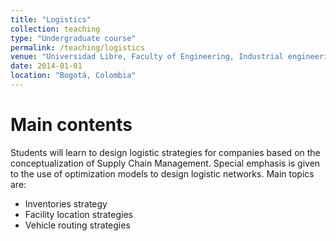 ```yaml
---
title: "Logistics"
collection: teaching
type: "Undergraduate course"
permalink: /teaching/logistics
venue: "Universidad Libre, Faculty of Engineering, Industrial engineering"
date: 2014-01-01
location: "Bogotá, Colombia"
---
```

Main contents
=============
Students will learn to design logistic strategies for companies based on the conceptualization of Supply Chain Management. Special emphasis is given to the use of optimization models to design logistic networks. Main topics are:
* Inventories strategy
* Facility location strategies
* Vehicle routing strategies

